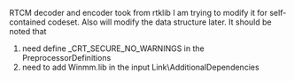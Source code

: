 RTCM decoder and encoder took from rtklib
I am trying to modify it for self-contained codeset. Also will modify the data structure later.
It should be noted that
1) need define _CRT_SECURE_NO_WARNINGS in the PreprocessorDefinitions
2) need to add Winmm.lib in the input Link\AdditionalDependencies
